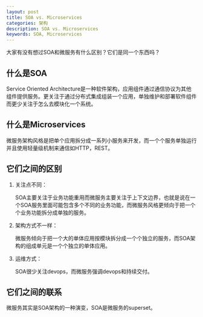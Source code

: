 ```yaml
---
layout: post
title: SOA vs. Microservices
categories: 架构
description: SOA vs. Microservices
keywords: SOA, Microservices
---
```


大家有没有想过SOA和微服务有什么区别？它们是同一个东西吗？

## 什么是SOA
Service Oriented Architecture是一种软件架构，应用组件通过通信协议为其他组件提供服务。更关注于通过分布式集成组装一个应用，单独维护和部署软件组件而更少关注于怎么去模块化一个系统。


## 什么是Microservices
微服务架构风格是把单个应用拆分成一系列小服务来开发，而一个个服务单独运行并且使用轻量级机制来通信如HTTP，REST。


## 它们之间的区别

1. 关注点不同：

    SOA主要关注于业务功能重用而微服务主要关注于上下文边界，也就是说在一个SOA服务里面可能包含多个不同的业务功能，而微服务风格更倾向于把一个个业务功能拆分成单独的服务。
2. 架构方式不一样：

    微服务倾向于把一个大的单体应用按模块拆分成一个个独立的服务，而SOA架构的组成单元是一个个独立的单体应用。
3. 运维方式：

    SOA很少关注devops，而微服务强调devops和持续交付。

## 它们之间的联系
微服务其实是SOA架构的一种演变，SOA是微服务的superset。
